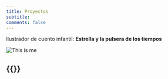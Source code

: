 ```yaml
---
title: Proyectos
subtitle: 
comments: false
---
```

 Ilustrador de cuento infantil: **Estrella y la pulsera de los tiempos**
 
 ![This is me][1]

[1]: /img/portada.jpg


{{<audio-web>}}
---
